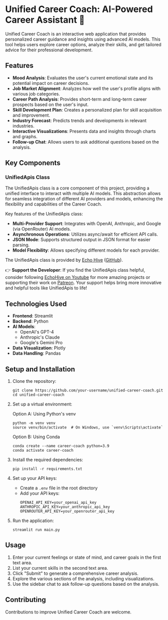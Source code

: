 # Unified Career Coach: AI-Powered Career Assistant 🚀

Unified Career Coach is an interactive web application that provides personalized career guidance and insights using advanced AI models. This tool helps users explore career options, analyze their skills, and get tailored advice for their professional development.

## Features

- **Mood Analysis**: Evaluates the user's current emotional state and its potential impact on career decisions.
- **Job Market Alignment**: Analyzes how well the user's profile aligns with various job categories.
- **Career Path Analysis**: Provides short-term and long-term career prospects based on the user's input.
- **Skill Development Plan**: Creates a personalized plan for skill acquisition and improvement.
- **Industry Forecast**: Predicts trends and developments in relevant industries.
- **Interactive Visualizations**: Presents data and insights through charts and graphs.
- **Follow-up Chat**: Allows users to ask additional questions based on the analysis.

## Key Components

### UnifiedApis Class

The UnifiedApis class is a core component of this project, providing a unified interface to interact with multiple AI models. This abstraction allows for seamless integration of different AI providers and models, enhancing the flexibility and capabilities of the Career Coach.

Key features of the UnifiedApis class:

- **Multi-Provider Support**: Integrates with OpenAI, Anthropic, and Google (via OpenRouter) AI models.
- **Asynchronous Operations**: Utilizes async/await for efficient API calls.
- **JSON Mode**: Supports structured output in JSON format for easier parsing.
- **Model Flexibility**: Allows specifying different models for each provider.

The UnifiedApis class is provided by [Echo Hive](https://www.echohive.live/) ([GitHub](https://github.com/echohive42)).

👉 **Support the Developer**: If you find the UnifiedApis class helpful, consider following [EchoHive on Youtube](https://www.youtube.com/@echohive) for more amazing projects or supporting their work on [Patreon](https://www.patreon.com/echohive42). Your support helps bring more innovative and helpful tools like UnifiedApis to life!

## Technologies Used

- **Frontend**: Streamlit
- **Backend**: Python
- **AI Models**: 
  - OpenAI's GPT-4
  - Anthropic's Claude
  - Google's Gemini Pro
- **Data Visualization**: Plotly
- **Data Handling**: Pandas

## Setup and Installation

1. Clone the repository:
   ```
   git clone https://github.com/your-username/unified-career-coach.git
   cd unified-career-coach
   ```

2. Set up a virtual environment:

   Option A: Using Python's venv
   ```
   python -m venv venv
   source venv/bin/activate  # On Windows, use `venv\Scripts\activate`
   ```

   Option B: Using Conda
   ```
   conda create --name career-coach python=3.9
   conda activate career-coach
   ```

3. Install the required dependencies:
   ```
   pip install -r requirements.txt
   ```

4. Set up your API keys:
   - Create a `.env` file in the root directory
   - Add your API keys:
     ```
     OPENAI_API_KEY=your_openai_api_key
     ANTHROPIC_API_KEY=your_anthropic_api_key
     OPENROUTER_API_KEY=your_openrouter_api_key
     ```

5. Run the application:
   ```
   streamlit run main.py
   ```

## Usage

1. Enter your current feelings or state of mind, and career goals in the first text area.
2. List your current skills in the second text area.
3. Click "Submit" to generate a comprehensive career analysis.
4. Explore the various sections of the analysis, including visualizations.
5. Use the sidebar chat to ask follow-up questions based on the analysis.

## Contributing

Contributions to improve Unified Career Coach are welcome.

